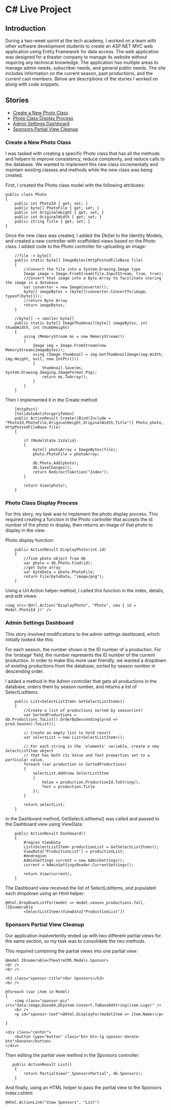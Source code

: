 # C# Live Project

## Introduction
During a two-week sprint at the tech academy, I worked on a team with other software development students to create an ASP.NET MVC web application using Entity Framework for data access. The web application was designed for a theater company to manage its website without requiring any technical knowledge. The application has multiple areas to manage admin needs, subscriber needs, and general public needs. The site includes information on the current season, past productions, and the current cast members. Below are descriptions of the stories I worked on along with code snippets.

## Stories
* [Create a New Photo Class](#create-a-new-photo-class)
* [Photo Class Display Process](#photo-class-display-process)
* [Admin Settings Dashboard](#admin-settings-dashboard)
* [Sponsors Partial View Cleanup](#sponsors-partial-view-cleanup)

### Create a New Photo Class
I was tasked with creating a specific Photo class that has all the methods and helpers to improve consistency, reduce complexity, and reduce calls to the database. We wanted to implement this new class incrementally and maintain existing classes and methods while the new class was being created. 

First, I created the Photo class model with the following attributes:

    public class Photo
    {
        public int PhotoId { get; set; }
        public byte[] PhotoFile { get; set; }
        public int OriginalHeight { get; set; }
        public int OriginalWidth { get; set; }
        public string Title { get; set; }
    }

Once the new class was created, I added the DbSet to the Identity Models, and created a new controller with scaffolded views based on the Photo class. I added code to the Photo controller for uploading an image:

        //file -> byte[]
        public static byte[] ImageBytes(HttpPostedFileBase file)
        {
            //Convert the file into a System.Drawing.Image type
            Image image = Image.FromStream(file.InputStream, true, true);
            //Convert that image into a Byte Array to facilitate storing the image in a database
            var converter = new ImageConverter();
            byte[] imageBytes = (byte[])converter.ConvertTo(image, typeof(byte[]));
            //return Byte Array
            return imageBytes;
        }

        //byte[] -> smaller byte[]
        public static byte[] ImageThumbnail(byte[] imageBytes, int thumbWidth, int thumbHeight)
        {
            using (MemoryStream ms = new MemoryStream())
            {
                Image img = Image.FromStream(new MemoryStream(imageBytes));
                using (Image thumbnail = img.GetThumbnailImage(img.Width, img.Height, null, new IntPtr()))
                {
                    thumbnail.Save(ms, System.Drawing.Imaging.ImageFormat.Png);
                    return ms.ToArray();
                }
            }
        }

Then I implemented it in the Create method: 

        [HttpPost]
        [ValidateAntiForgeryToken]
        public ActionResult Create([Bind(Include = "PhotoId,PhotoFile,OriginalHeight,OriginalWidth,Title")] Photo photo, HttpPostedFileBase file)
        {
            
            if (ModelState.IsValid)
            {
                byte[] photoArray = ImageBytes(file);
                photo.PhotoFile = photoArray;

                db.Photo.Add(photo);
                db.SaveChanges();
                return RedirectToAction("Index");
            }

            return View(photo);
        }


### Photo Class Display Process 
For this story, my task was to implement the photo display process. This required creating a function in the Photo controller that accepts the id number of the photo to display, then returns an image of that photo to display in the view.

Photo display function:

        public ActionResult DisplayPhoto(int id)
        {
            //find photo object from db
            var photo = db.Photo.Find(id);
            //get byte array 
            var byteData = photo.PhotoFile;
            return File(byteData, "image/png");
        }


Using a Url.Action helper method, I called this function in the index, details, and edit views:

    <img src='@Url.Action("DisplayPhoto", "Photo", new { id = Model.PhotoId })' />




### Admin Settings Dashboard
This story involved modifications to the admin settings dashboard, which initially looked like this:


For each season, the number shown is the ID number of a production. For the ‘onstage’ field, the number represents the ID number of the current production. In order to make this more user friendly, we wanted a dropdown of existing productions from the database, sorted by season number in descending order. 

I added a method in the Admin controller that gets all productions in the database, orders them by season number, and returns a list of SelectListItems. 

        public List<SelectListItem> GetSelectListItems()
        {
            //Create a list of productions sorted by season(int)
            var SortedProductions = db.Productions.ToList().OrderByDescending(prod => prod.Season).ToList();

            // Create an empty list to hold result
            var selectList = new List<SelectListItem>();

            // For each string in the 'elements' variable, create a new SelectListItem object
            // that has both its Value and Text properties set to a particular value.
            foreach (var production in SortedProductions)
            {
                selectList.Add(new SelectListItem
                {
                    Value = production.ProductionId.ToString(),
                    Text = production.Title
                });
            }

            return selectList;
        }


In the Dashboard method, GetSelectListItems() was called and passed to the Dashboard view using ViewData:

        public ActionResult Dashboard()
        {
            #region ViewData
            List<SelectListItem> productionList = GetSelectListItems();
            ViewData["ProductionList"] = productionList;
            #endregion
            AdminSettings current = new AdminSettings();
            current = AdminSettingsReader.CurrentSettings();

            return View(current);
        }

The Dashboard view received the list of SelectListItems, and populated each dropdown using an Html helper: 

    @Html.DropDownListFor(model => model.season_productions.fall, (IEnumerable
            <SelectListItem>)ViewData["ProductionList"])

### Sponsors Partial View Cleanup
Our application inadvertently ended up with two different partial views for the same section, so my task was to consolidate the two methods. 


This required combining the partial views into one partial view:

    @model IEnumerable<TheatreCMS.Models.Sponsor>
    <br />
    <br />

    <h3 class="sponsor-title">Our Sponsors</h3>
    <br />

    @foreach (var item in Model)
    {
        <img class="sponsor-pic" src="data:image;base64,@System.Convert.ToBase64String(item.Logo)" />
        <br />
        <p id="sponsor-text">@Html.DisplayFor(modelItem => item.Name)</p>

    }

    <div class="center">
        <button type="button" class="btn btn-lg sponsor-donate-btn">Donate</button>
    </div>


Then editing the partial view method in the Sponsors controller:

       public ActionResult List()
        {
            return PartialView("_SponsorsPartial", db.Sponsors);
        }

And finally, using an HTML helper to pass the partial view to the Sponsors index.cshtml:

    @Html.ActionLink("View Sponsors", "List")

